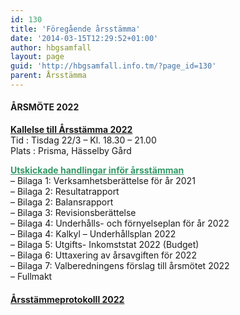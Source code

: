 ```yaml
---
id: 130
title: 'Föregående årsstämma'
date: '2014-03-15T12:29:52+01:00'
author: hbgsamfall
layout: page
guid: 'http://hbgsamfall.info.tm/?page_id=130'
parent: Årsstämma
---
```


####  **ÅRSMÖTE 2022**

**[Kallelse till Årsstämma 2022](/wp-content/uploads/2022/03/Kallelse-till-arsstamma-2022.pdf)**  
Tid : Tisdag 22/3 – Kl. 18.30 – 21.00  
Plats : Prisma, Hässelby Gård

[<span style="color: #339966;">**<span style="text-decoration: underline;">Utskickade handlingar inför årsstämman</span>**</span>](/wp-content/uploads/2022/03/Kallelse-till-arsstamma-2022-Komplett.pdf)  
– Bilaga 1: Verksamhetsberättelse för år 2021  
– Bilaga 2: Resultatrapport  
– Bilaga 2: Balansrapport  
– Bilaga 3: Revisionsberättelse  
– Bilaga 4: Underhålls- och förnyelseplan för år 2022  
– Bilaga 4: Kalkyl – Underhållsplan 2022  
– Bilaga 5: Utgifts- Inkomststat 2022 (Budget)  
– Bilaga 6: Uttaxering av årsavgiften för 2022  
– Bilaga 7: Valberedningens förslag till årsmötet 2022  
– Fullmakt

#### [Årsstämmeprotokolll 2022](/wp-content/uploads/2022/04/Protokoll-HGS-arsstamma-2022.pdf)
